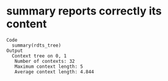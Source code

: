 # summary reports correctly its content

    Code
      summary(rdts_tree)
    Output
      Context tree on 0, 1 
       Number of contexts: 32 
       Maximum context length: 5 
       Average context length: 4.844 

